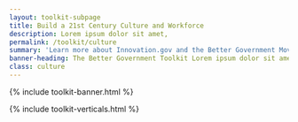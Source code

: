 ```yaml
---
layout: toolkit-subpage
title: Build a 21st Century Culture and Workforce
description: Lorem ipsum dolor sit amet,
permalink: /toolkit/culture
summary: 'Learn more about Innovation.gov and the Better Government Movement'
banner-heading: The Better Government Toolkit Lorem ipsum dolor sit amet, consectetur adipiscing. 
class: culture
---
```


{% include toolkit-banner.html %}


{% include toolkit-verticals.html %}